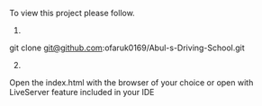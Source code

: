 To view this project please follow. 

1.

git clone git@github.com:ofaruk0169/Abul-s-Driving-School.git

2. 

Open the index.html with the browser of your choice or open with LiveServer feature included in your IDE
